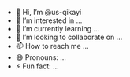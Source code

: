 - 👋 Hi, I’m @us-qikayi
- 👀 I’m interested in ...
- 🌱 I’m currently learning ...
- 💞️ I’m looking to collaborate on ...
- 📫 How to reach me ...
- 😄 Pronouns: ...
- ⚡ Fun fact: ...

<!---
us-qikayi/us-qikayi is a ✨ special ✨ repository because its `README.md` (this file) appears on your GitHub profile.
You can click the Preview link to take a look at your changes.
--->
